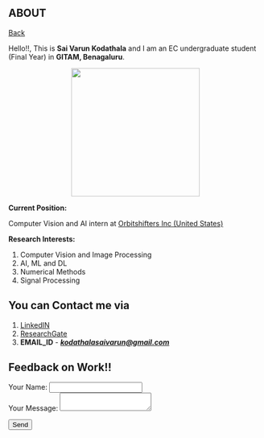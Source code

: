 ## ABOUT

[Back](https://varunkodathala.github.io/Numerical_Methods/)

Hello!!, This is **Sai Varun Kodathala** and I am an EC undergraduate student (Final Year) in **GITAM, Benagaluru**. 

<p align = "center">
<img src = "https://media-exp1.licdn.com/dms/image/C5603AQG5MWSyGLS7kQ/profile-displayphoto-shrink_200_200/0?e=1599091200&v=beta&t=pIQTNh6KYn6VviiAPgi1vDKP1OBYrVOnTE_7WVA1hds" width="255" height = "255" /> 
</p>

**Current Position:** 

Computer Vision and AI intern at [Orbitshifters Inc (United States)](https://www.orbitshifters.com)

**Research Interests:**

1. Computer Vision and Image Processing
2. AI, ML and DL
3. Numerical Methods
4. Signal Processing

## You can Contact me via

1. [LinkedIN](https://www.linkedin.com/in/varun-kodathala/)
2. [ResearchGate](https://www.researchgate.net/profile/Sai_Kodathala)
3. **EMAIL_ID** - _**kodathalasaivarun@gmail.com**_

## Feedback on Work!!


<form
  action="https://formspree.io/maypkljw"
  method="POST"
>
  <label>
    Your Name:
    <input type="text" name="_replyto">
  </label>
  <br>
  <label>
    Your Message:
    <textarea name="message"></textarea>
  </label>
  <br>
  <!-- your other form fields go here -->

  <button type="submit">Send</button>
</form>

